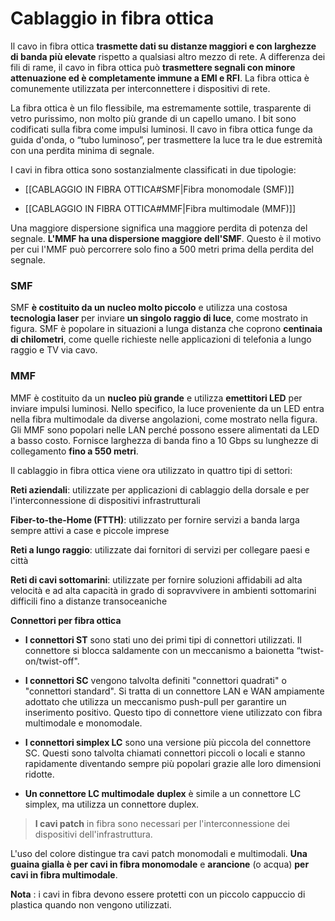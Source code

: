 # Cablaggio in fibra ottica

Il cavo in fibra ottica **trasmette dati su distanze maggiori e con larghezze di banda più elevate** rispetto a qualsiasi altro mezzo di rete. A differenza dei fili di rame, il cavo in fibra ottica può **trasmettere segnali con minore attenuazione ed è completamente immune a EMI e RFI**. La fibra ottica è comunemente utilizzata per interconnettere i dispositivi di rete.

La fibra ottica è un filo flessibile, ma estremamente sottile, trasparente di vetro purissimo, non molto più grande di un capello umano. I bit sono codificati sulla fibra come impulsi luminosi. Il cavo in fibra ottica funge da guida d'onda, o “tubo luminoso”, per trasmettere la luce tra le due estremità con una perdita minima di segnale.

I cavi in fibra ottica sono sostanzialmente classificati in due tipologie:

- [[CABLAGGIO IN FIBRA OTTICA#SMF|Fibra monomodale (SMF)]]

- [[CABLAGGIO IN FIBRA OTTICA#MMF|Fibra multimodale (MMF)]]

  

Una maggiore dispersione significa una maggiore perdita di potenza del segnale. **L'MMF ha una dispersione maggiore dell'SMF**. Questo è il motivo per cui l'MMF può percorrere solo fino a 500 metri prima della perdita del segnale.

  
### SMF
SMF **è costituito da un nucleo molto piccolo** e utilizza una costosa **tecnologia laser** per inviare **un singolo raggio di luce**, come mostrato in figura. SMF è popolare in situazioni a lunga distanza che coprono **centinaia di chilometri**, come quelle richieste nelle applicazioni di telefonia a lungo raggio e TV via cavo.


### MMF
MMF è costituito da un **nucleo più grande** e utilizza **emettitori LED** per inviare impulsi luminosi. Nello specifico, la luce proveniente da un LED entra nella fibra multimodale da diverse angolazioni, come mostrato nella figura. Gli MMF sono popolari nelle LAN perché possono essere alimentati da LED a basso costo. Fornisce larghezza di banda fino a 10 Gbps su lunghezze di collegamento **fino a 550 metri**.

  

Il cablaggio in fibra ottica viene ora utilizzato in quattro tipi di settori:

**Reti aziendali**: utilizzate per applicazioni di cablaggio della dorsale e per l'interconnessione di dispositivi infrastrutturali

**Fiber-to-the-Home (FTTH)**: utilizzato per fornire servizi a banda larga sempre attivi a case e piccole imprese

**Reti a lungo raggio**: utilizzate dai fornitori di servizi per collegare paesi e città

**Reti di cavi sottomarini**: utilizzate per fornire soluzioni affidabili ad alta velocità e ad alta capacità in grado di sopravvivere in ambienti sottomarini difficili fino a distanze transoceaniche

  

**Connettori per fibra ottica**

- **I connettori ST** sono stati uno dei primi tipi di connettori utilizzati. Il connettore si blocca saldamente con un meccanismo a baionetta “twist-on/twist-off".

- **I connettori SC** vengono talvolta definiti "connettori quadrati" o "connettori standard". Si tratta di un connettore LAN e WAN ampiamente adottato che utilizza un meccanismo push-pull per garantire un inserimento positivo. Questo tipo di connettore viene utilizzato con fibra multimodale e monomodale.

- **I connettori simplex LC** sono una versione più piccola del connettore SC. Questi sono talvolta chiamati connettori piccoli o locali e stanno rapidamente diventando sempre più popolari grazie alle loro dimensioni ridotte.

- **Un connettore LC multimodale** **duplex** è simile a un connettore LC simplex, ma utilizza un connettore duplex.

  

>**I cavi patch** in fibra sono necessari per l'interconnessione dei dispositivi dell'infrastruttura. 

L'uso del colore distingue tra cavi patch monomodali e multimodali. **Una guaina gialla è per cavi in fibra monomodale** e **arancione** (o acqua) **per cavi in fibra multimodale**.

**Nota** : i cavi in fibra devono essere protetti con un piccolo cappuccio di plastica quando non vengono utilizzati.